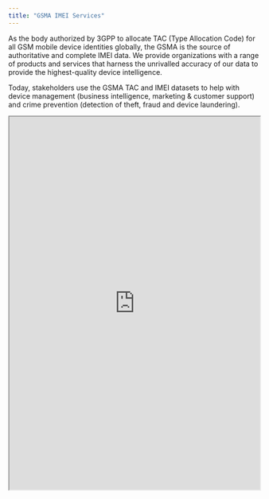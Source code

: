 ```yaml
---
title: "GSMA IMEI Services"
---
```


As the body authorized by 3GPP to allocate TAC (Type Allocation Code) for all GSM mobile device identities globally, the GSMA is the source of authoritative and complete IMEI data. We provide organizations with a range of products and services that harness the unrivalled accuracy of our data to provide the highest-quality device intelligence.

Today, stakeholders use the GSMA TAC and IMEI datasets to help with device management (business intelligence, marketing & customer support) and crime prevention (detection of theft, fraud and device laundering).

<iframe height="750" width="100%" src="https://ewelton.github.io/ktest/wiki.html#GSMA%20IMEI%20Services"></iframe>

